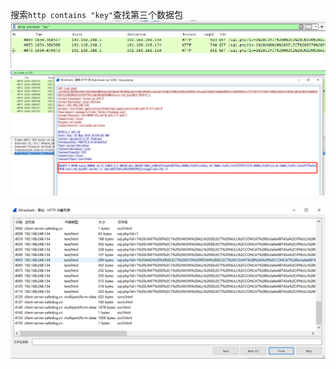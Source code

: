 
搜索`http contains "key"`查找第三个数据包
![](images/ctf-2021-05-31-17-29-10.png)
![](images/ctf-2021-05-31-17-25-55.png)

![](images/ctf-2021-05-31-17-30-07.png)